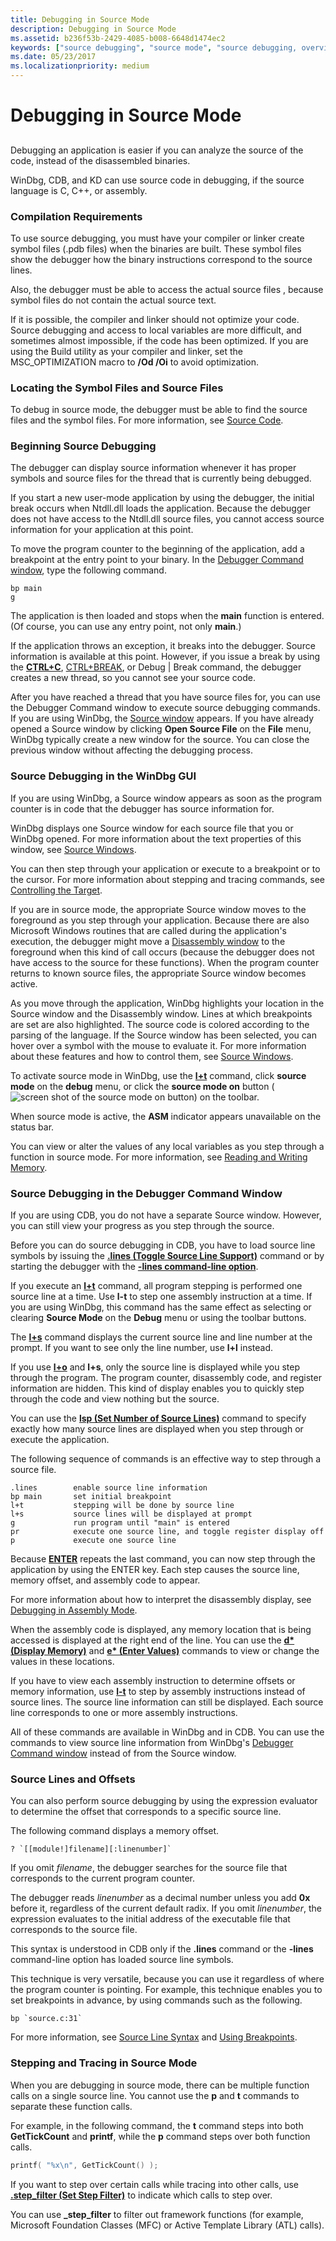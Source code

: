 ```yaml
---
title: Debugging in Source Mode
description: Debugging in Source Mode
ms.assetid: b236f53b-2429-4085-b008-6648d1474ec2
keywords: ["source debugging", "source mode", "source debugging, overview", "Build utility (build.exe), avoiding optimization"]
ms.date: 05/23/2017
ms.localizationpriority: medium
---
```


# Debugging in Source Mode


## <span id="ddk_debugging_in_source_mode_dbg"></span><span id="DDK_DEBUGGING_IN_SOURCE_MODE_DBG"></span>


Debugging an application is easier if you can analyze the source of the code, instead of the disassembled binaries.

WinDbg, CDB, and KD can use source code in debugging, if the source language is C, C++, or assembly.

### <span id="compilation_requirements"></span><span id="COMPILATION_REQUIREMENTS"></span>Compilation Requirements

To use source debugging, you must have your compiler or linker create symbol files (.pdb files) when the binaries are built. These symbol files show the debugger how the binary instructions correspond to the source lines.

Also, the debugger must be able to access the actual source files , because symbol files do not contain the actual source text.

If it is possible, the compiler and linker should not optimize your code. Source debugging and access to local variables are more difficult, and sometimes almost impossible, if the code has been optimized. If you are using the Build utility as your compiler and linker, set the MSC\_OPTIMIZATION macro to **/Od /Oi** to avoid optimization.

### <span id="locating_the_symbol_files_and_source_files"></span><span id="LOCATING_THE_SYMBOL_FILES_AND_SOURCE_FILES"></span>Locating the Symbol Files and Source Files

To debug in source mode, the debugger must be able to find the source files and the symbol files. For more information, see [Source Code](source-code.md).

### <span id="beginning_source_debugging"></span><span id="BEGINNING_SOURCE_DEBUGGING"></span>Beginning Source Debugging

The debugger can display source information whenever it has proper symbols and source files for the thread that is currently being debugged.

If you start a new user-mode application by using the debugger, the initial break occurs when Ntdll.dll loads the application. Because the debugger does not have access to the Ntdll.dll source files, you cannot access source information for your application at this point.

To move the program counter to the beginning of the application, add a breakpoint at the entry point to your binary. In the [Debugger Command window](debugger-command-window.md), type the following command.

```dbgcmd
bp main
g
```

The application is then loaded and stops when the **main** function is entered. (Of course, you can use any entry point, not only **main**.)

If the application throws an exception, it breaks into the debugger. Source information is available at this point. However, if you issue a break by using the [**CTRL+C**](ctrl-c--break-.md), [CTRL+BREAK](debug---break.md), or Debug | Break command, the debugger creates a new thread, so you cannot see your source code.

After you have reached a thread that you have source files for, you can use the Debugger Command window to execute source debugging commands. If you are using WinDbg, the [Source window](source-window.md) appears. If you have already opened a Source window by clicking **Open Source File** on the **File** menu, WinDbg typically create a new window for the source. You can close the previous window without affecting the debugging process.

### <span id="source_debugging_in_the_windbg_gui"></span><span id="SOURCE_DEBUGGING_IN_THE_WINDBG_GUI"></span>Source Debugging in the WinDbg GUI

If you are using WinDbg, a Source window appears as soon as the program counter is in code that the debugger has source information for.

WinDbg displays one Source window for each source file that you or WinDbg opened. For more information about the text properties of this window, see [Source Windows](source-window.md).

You can then step through your application or execute to a breakpoint or to the cursor. For more information about stepping and tracing commands, see [Controlling the Target](controlling-the-target.md).

If you are in source mode, the appropriate Source window moves to the foreground as you step through your application. Because there are also Microsoft Windows routines that are called during the application's execution, the debugger might move a [Disassembly window](disassembly-window.md) to the foreground when this kind of call occurs (because the debugger does not have access to the source for these functions). When the program counter returns to known source files, the appropriate Source window becomes active.

As you move through the application, WinDbg highlights your location in the Source window and the Disassembly window. Lines at which breakpoints are set are also highlighted. The source code is colored according to the parsing of the language. If the Source window has been selected, you can hover over a symbol with the mouse to evaluate it. For more information about these features and how to control them, see [Source Windows](source-window.md).

To activate source mode in WinDbg, use the [**l+t**](l---l---set-source-options-.md) command, click **source mode** on the **debug** menu, or click the **source mode on** button (![screen shot of the source mode on button](images/tbsrc.png)) on the toolbar.

When source mode is active, the **ASM** indicator appears unavailable on the status bar.

You can view or alter the values of any local variables as you step through a function in source mode. For more information, see [Reading and Writing Memory](reading-and-writing-memory.md).

### <span id="source_debugging_in_the_debugger_command_window"></span><span id="SOURCE_DEBUGGING_IN_THE_DEBUGGER_COMMAND_WINDOW"></span>Source Debugging in the Debugger Command Window

If you are using CDB, you do not have a separate Source window. However, you can still view your progress as you step through the source.

Before you can do source debugging in CDB, you have to load source line symbols by issuing the [**.lines (Toggle Source Line Support)**](-lines--toggle-source-line-support-.md) command or by starting the debugger with the [**-lines command-line option**](cdb-command-line-options.md).

If you execute an [**l+t**](l---l---set-source-options-.md) command, all program stepping is performed one source line at a time. Use **l-t** to step one assembly instruction at a time. If you are using WinDbg, this command has the same effect as selecting or clearing **Source Mode** on the **Debug** menu or using the toolbar buttons.

The [**l+s**](l---l---set-source-options-.md) command displays the current source line and line number at the prompt. If you want to see only the line number, use **l+l** instead.

If you use [**l+o**](l---l---set-source-options-.md) and **l+s**, only the source line is displayed while you step through the program. The program counter, disassembly code, and register information are hidden. This kind of display enables you to quickly step through the code and view nothing but the source.

You can use the [**lsp (Set Number of Source Lines)**](lsp--set-number-of-source-lines-.md) command to specify exactly how many source lines are displayed when you step through or execute the application.

The following sequence of commands is an effective way to step through a source file.

```text
.lines        enable source line information
bp main       set initial breakpoint
l+t           stepping will be done by source line
l+s           source lines will be displayed at prompt
g             run program until "main" is entered
pr            execute one source line, and toggle register display off
p             execute one source line 
```

Because [**ENTER**](enter--repeat-last-command-.md) repeats the last command, you can now step through the application by using the ENTER key. Each step causes the source line, memory offset, and assembly code to appear.

For more information about how to interpret the disassembly display, see [Debugging in Assembly Mode](debugging-in-assembly-mode.md).

When the assembly code is displayed, any memory location that is being accessed is displayed at the right end of the line. You can use the [**d\* (Display Memory)**](d--da--db--dc--dd--dd--df--dp--dq--du--dw--dw--dyb--dyd--display-memor.md) and [**e\* (Enter Values)**](e--ea--eb--ed--ed--ef--ep--eq--eu--ew--eza--ezu--enter-values-.md) commands to view or change the values in these locations.

If you have to view each assembly instruction to determine offsets or memory information, use [**l-t**](l---l---set-source-options-.md) to step by assembly instructions instead of source lines. The source line information can still be displayed. Each source line corresponds to one or more assembly instructions.

All of these commands are available in WinDbg and in CDB. You can use the commands to view source line information from WinDbg's [Debugger Command window](debugger-command-window.md) instead of from the Source window.

### <span id="source_lines_and_offsets"></span><span id="SOURCE_LINES_AND_OFFSETS"></span>Source Lines and Offsets

You can also perform source debugging by using the expression evaluator to determine the offset that corresponds to a specific source line.

The following command displays a memory offset.

```dbgcmd
? `[[module!]filename][:linenumber]` 
```

If you omit *filename*, the debugger searches for the source file that corresponds to the current program counter.

The debugger reads *linenumber* as a decimal number unless you add **0x** before it, regardless of the current default radix. If you omit *linenumber*, the expression evaluates to the initial address of the executable file that corresponds to the source file.

This syntax is understood in CDB only if the **.lines** command or the **-lines** command-line option has loaded source line symbols.

This technique is very versatile, because you can use it regardless of where the program counter is pointing. For example, this technique enables you to set breakpoints in advance, by using commands such as the following.

```dbgcmd
bp `source.c:31` 
```

For more information, see [Source Line Syntax](source-line-syntax.md) and [Using Breakpoints](using-breakpoints.md).

### <span id="stepping_and_tracing_in_source_mode"></span><span id="STEPPING_AND_TRACING_IN_SOURCE_MODE"></span>Stepping and Tracing in Source Mode

When you are debugging in source mode, there can be multiple function calls on a single source line. You cannot use the **p** and **t** commands to separate these function calls.

For example, in the following command, the **t** command steps into both **GetTickCount** and **printf**, while the **p** command steps over both function calls.

```cpp
printf( "%x\n", GetTickCount() );
```

If you want to step over certain calls while tracing into other calls, use [**.step\_filter (Set Step Filter)**](-step-filter--set-step-filter-.md) to indicate which calls to step over.

You can use **\_step\_filter** to filter out framework functions (for example, Microsoft Foundation Classes (MFC) or Active Template Library (ATL) calls).

 

 





